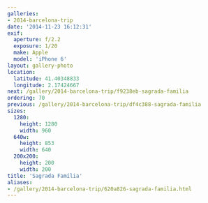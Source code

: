 ```yaml
---
galleries:
- 2014-barcelona-trip
date: '2014-11-23 16:12:31'
exif:
  aperture: f/2.2
  exposure: 1/20
  make: Apple
  model: 'iPhone 6'
layout: gallery-photo
location:
  latitude: 41.40348833
  longitude: 2.17424667
next: /gallery/2014-barcelona-trip/f9238eb-sagrada-familia
ordering: 70
previous: /gallery/2014-barcelona-trip/df4c388-sagrada-familia
sizes:
  1280:
    height: 1280
    width: 960
  640w:
    height: 853
    width: 640
  200x200:
    height: 200
    width: 200
title: 'Sagrada Família'
aliases:
- /gallery/2014-barcelona-trip/620a826-sagrada-familia.html
---
```

